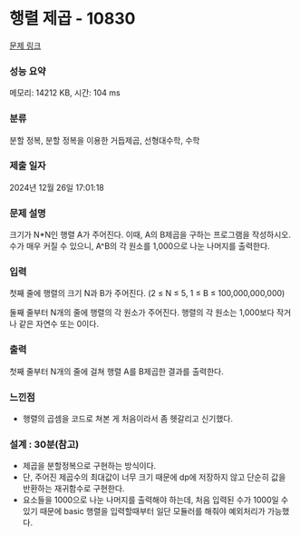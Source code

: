 # 행렬 제곱 - 10830 

[문제 링크](https://www.acmicpc.net/problem/10830) 

### 성능 요약

메모리: 14212 KB, 시간: 104 ms

### 분류

분할 정복, 분할 정복을 이용한 거듭제곱, 선형대수학, 수학

### 제출 일자

2024년 12월 26일 17:01:18

### 문제 설명

<p>크기가 N*N인 행렬 A가 주어진다. 이때, A의 B제곱을 구하는 프로그램을 작성하시오. 수가 매우 커질 수 있으니, A^B의 각 원소를 1,000으로 나눈 나머지를 출력한다.</p>

### 입력 

 <p>첫째 줄에 행렬의 크기 N과 B가 주어진다. (2 ≤ N ≤  5, 1 ≤ B ≤ 100,000,000,000)</p>

<p>둘째 줄부터 N개의 줄에 행렬의 각 원소가 주어진다. 행렬의 각 원소는 1,000보다 작거나 같은 자연수 또는 0이다.</p>

### 출력 

 <p>첫째 줄부터 N개의 줄에 걸쳐 행렬 A를 B제곱한 결과를 출력한다.</p>

### 느낀점

- 행렬의 곱셈을 코드로 쳐본 게 처음이라서 좀 헷갈리고 신기했다.

### 설계 : 30분(참고)

- 제곱을 분할정복으로 구현하는 방식이다.
- 단, 주어진 제곱수의 최대값이 너무 크기 때문에 dp에 저장하지 않고 단순히 값을 반환하는 재귀함수로 구현한다.
- 요소들을 1000으로 나눈 나머지를 출력해야 하는데, 처음 입력된 수가 1000일 수 있기 때문에 basic 행렬을 입력할때부터 일단 모듈러를 해줘야 예외처리가 가능했다.